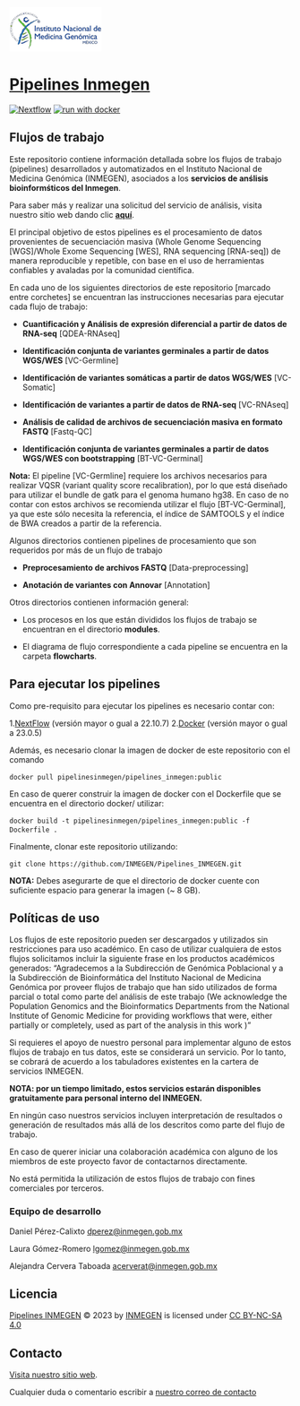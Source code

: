 [![INMEGEN](./flowcharts/inmegen_t1.png)](https://www.inmegen.gob.mx/)
#  [Pipelines Inmegen](https://serviciosbio.inmegen.gob.mx/)
[![Nextflow](https://img.shields.io/badge/nextflow%20DSL2-%E2%89%A522.10.7-23aa62.svg)](https://www.nextflow.io/)
[![run with docker](https://img.shields.io/badge/run%20with-docker-0db7ed?labelColor=000000&logo=docker)](https://www.docker.com/)

## Flujos de trabajo 

Este repositorio contiene información detallada sobre los flujos de trabajo (pipelines) desarrollados y automatizados en el Instituto Nacional de Medicina Genómica (INMEGEN), asociados a los **servicios de anślisis bioinformśticos del Inmegen**.

Para saber más y realizar una solicitud del servicio de análisis, visita nuestro sitio web dando clic [**aquí**](https://serviciosbio.inmegen.gob.mx/).

El principal objetivo de estos pipelines es el procesamiento de datos provenientes de secuenciación masiva (Whole Genome Sequencing [WGS]/Whole Exome Sequencing [WES], RNA sequencing [RNA-seq]) de manera reproducible y repetible, con base en el uso de herramientas confiables y avaladas por la comunidad científica. 

En cada uno de los siguientes directorios de este repositorio [marcado entre corchetes] se encuentran las instrucciones necesarias para ejecutar cada flujo de trabajo: 

 - **Cuantificación y Análisis de expresión diferencial a partir de datos de RNA-seq** [QDEA-RNAseq]

 - **Identificación conjunta de variantes germinales a partir de datos WGS/WES** [VC-Germline]
   
 - **Identificación de variantes somáticas a partir de datos WGS/WES** [VC-Somatic]

 - **Identificación de variantes a partir de datos de RNA-seq**  [VC-RNAseq]

 - **Análisis de calidad de archivos de secuenciación masiva en formato FASTQ** [Fastq-QC]

 - **Identificación conjunta de variantes germinales a partir de datos WGS/WES con bootstrapping** [BT-VC-Germinal]
   
**Nota:** El pipeline [VC-Germline] requiere los archivos necesarios para realizar VQSR (variant quality score recalibration), por lo que  está diseñado para utilizar el bundle de gatk para el genoma humano hg38. En caso de no contar con estos archivos se recomienda utilizar el flujo [BT-VC-Germinal], ya que este sólo necesita la referencia, el índice de SAMTOOLS y el índice de BWA creados a partir de la referencia. 

Algunos directorios contienen pipelines de procesamiento que son requeridos por más de un flujo de trabajo
 
 - **Preprocesamiento de archivos FASTQ** [Data-preprocessing]

 - **Anotación de variantes con Annovar** [Annotation]

Otros directorios contienen información general:

 - Los procesos en los que están divididos los flujos de trabajo se encuentran en el directorio **modules**.
   
 - El diagrama de flujo correspondiente a cada pipeline se encuentra en la carpeta **flowcharts**. 


##  Para ejecutar los pipelines 

Como pre-requisito para ejecutar los pipelines es necesario contar con:

1.[NextFlow](https://www.nextflow.io/docs/latest/index.html) (versión mayor o gual a 22.10.7)
2.[Docker](https://docs.docker.com/) (versión mayor o gual a 23.0.5)

Además, es necesario clonar la imagen de docker de este repositorio con el comando 

	docker pull pipelinesinmegen/pipelines_inmegen:public

En caso de querer construir la imagen de docker con el Dockerfile que se encuentra en el directorio docker/ utilizar:

	docker build -t pipelinesinmegen/pipelines_inmegen:public -f Dockerfile .

Finalmente, clonar este repositorio utilizando: 

 	git clone https://github.com/INMEGEN/Pipelines_INMEGEN.git

**NOTA:** Debes asegurarte de que el directorio de docker cuente con suficiente espacio para generar la imagen (~ 8 GB).

## Políticas de uso

Los flujos de este repositorio pueden ser descargados y utilizados sin restricciones para uso académico. En caso de utilizar cualquiera de estos flujos solicitamos incluir la siguiente frase en los productos académicos generados: “Agradecemos a la Subdirección de Genómica Poblacional y a la Subdirección de Bioinformática del Instituto Nacional de Medicina Genómica por proveer flujos de trabajo que han sido utilizados de forma parcial o total como parte del análisis de este trabajo (We acknowledge the Population Genomics and the Bioinformatics Departments from the National Institute of Genomic Medicine for providing workflows that were, either partially or completely, used as part of the analysis in this work )”

Si requieres el apoyo de nuestro personal para implementar alguno de estos flujos de trabajo en tus datos, este se considerará un servicio. Por lo tanto, se cobrará de acuerdo a los tabuladores existentes en la cartera de servicios INMEGEN. 

**NOTA: por un tiempo limitado, estos servicios estarán disponibles gratuitamente para personal interno del INMEGEN.**

En ningún caso nuestros servicios incluyen interpretación de resultados o generación de resultados más allá de los descritos como parte del flujo de trabajo.

En caso de querer iniciar una colaboración académica con alguno de los miembros de este proyecto favor de contactarnos directamente.

No está permitida la utilización de estos flujos de trabajo con fines comerciales por terceros.  

### Equipo de desarrollo

Daniel Pérez-Calixto [dperez@inmegen.gob.mx](dperez@inmegen.gob.mx)

Laura Gómez-Romero [lgomez@inmegen.gob.mx](lgomez@inmegen.gob.mx)

Alejandra Cervera Taboada [acerverat@inmegen.gob.mx](acerverat@inmegen.gob.mx)

## Licencia 
[Pipelines INMEGEN](https://github.com/INMEGEN/Pipelines_INMEGEN/tree/Principal) © 2023 by [INMEGEN](https://www.inmegen.gob.mx/) is licensed under [CC BY-NC-SA 4.0](https://creativecommons.org/licenses/by-nc-sa/4.0/?ref=chooser-v1)

## Contacto

[Visita nuestro sitio web](https://serviciosbio.inmegen.gob.mx/).

Cualquier duda o comentario escribir a [nuestro correo de contacto](serviciosbioinfo@inmegen.edu.mx)

